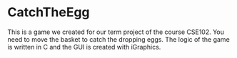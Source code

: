 # CatchTheEgg
This is a game we created for our term project of the course CSE102. You need to move the basket to catch the dropping eggs. The logic of the game is written in C and the GUI is created with iGraphics.
